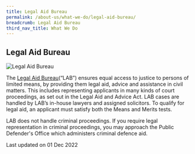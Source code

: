 ```yaml
---
title: Legal Aid Bureau
permalink: /about-us/what-we-do/legal-aid-bureau/
breadcrumb: Legal Aid Bureau
third_nav_title: What We Do
---
```

<style> 
 .image {width: 600px;} 
 .image img {max-width: 100%;} 
</style>

Legal Aid Bureau
---

<div class="image"><img src="/images/legal-aid-bureau.png/" title="Legal Aid Bureau" alt="Legal Aid Bureau"></div>

The [Legal Aid Bureau](https://lab.mlaw.gov.sg/)(“LAB”) ensures equal access to justice to persons of limited means, by providing them legal aid, advice and assistance in civil matters. This includes representing applicants in many kinds of court proceedings, as set out in the Legal Aid and Advice Act. LAB cases are handled by LAB’s in-house lawyers and assigned solicitors. To qualify for legal aid, an applicant must satisfy both the Means and Merits tests.

LAB does not handle criminal proceedings. If you require legal representation in criminal proceedings, you may approach the Public Defender's Office which administers criminal defence aid. 

<p class="right-side-updated">Last updated on 01 Dec 2022</p>